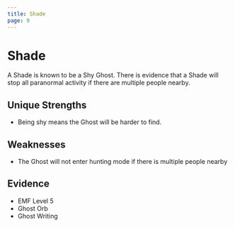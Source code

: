 ```yaml
---
title: Shade
page: 9
---
```

# Shade

A Shade is known to be a Shy Ghost. There is evidence that a Shade will stop all paranormal activity if there are multiple people nearby.

## Unique Strengths

- Being shy means the Ghost will be harder to find.

## Weaknesses

- The Ghost will not enter hunting mode if there is multiple people nearby

## Evidence

- EMF Level 5
- Ghost Orb
- Ghost Writing
